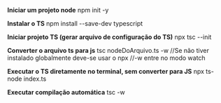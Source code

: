 **Iniciar um projeto node**
npm init -y

**Instalar o TS**
npm install --save-dev typescript

**Iniciar projeto TS (gerar arquivo de configuração do TS)**
npx tsc --init

**Converter o arquivo ts para js**
tsc nodeDoArquivo.ts -w
 //Se não tiver instalado globalmente deve-se usar o npx
 //-w entre no modo watch

**Executar o TS diretamente no terminal, sem converter para JS**
npx ts-node index.ts

**Executar compilação automática**
tsc -w